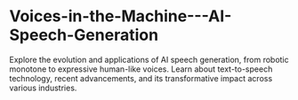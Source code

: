 # Voices-in-the-Machine---AI-Speech-Generation
Explore the evolution and applications of AI speech generation, from robotic monotone to expressive human-like voices. Learn about text-to-speech technology, recent advancements, and its transformative impact across various industries.
